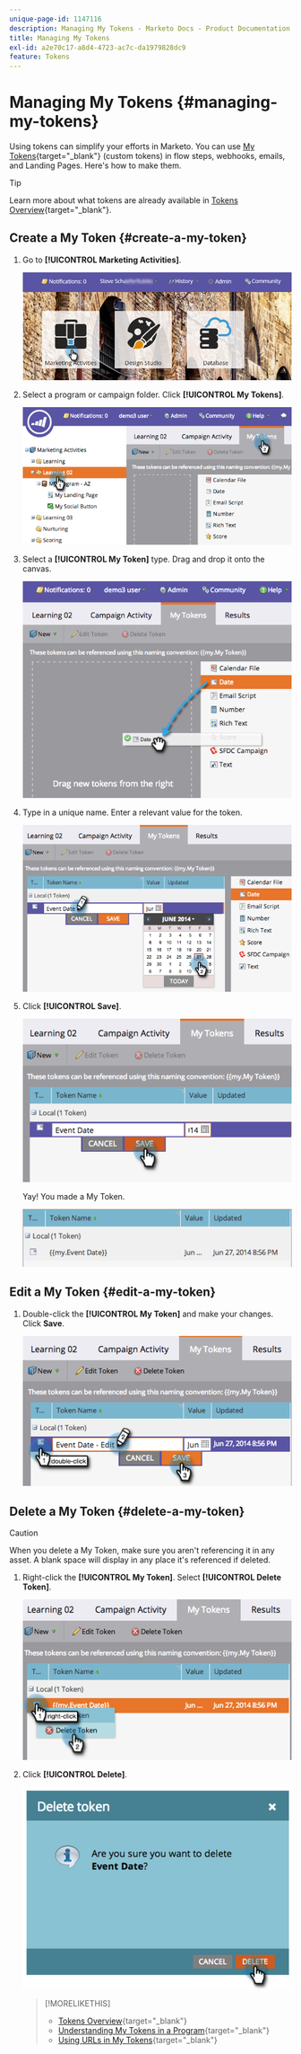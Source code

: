 ```yaml
---
unique-page-id: 1147116
description: Managing My Tokens - Marketo Docs - Product Documentation
title: Managing My Tokens
exl-id: a2e70c17-a8d4-4723-ac7c-da1979828dc9
feature: Tokens
---
```

# Managing My Tokens {#managing-my-tokens}

Using tokens can simplify your efforts in Marketo. You can use [My Tokens](/help/marketo/product-docs/core-marketo-concepts/programs/tokens/understanding-my-tokens-in-a-program.md){target="_blank"} (custom tokens) in flow steps, webhooks, emails, and Landing Pages. Here's how to make them.

>[!TIP]
>
>Learn more about what tokens are already available in [Tokens Overview](/help/marketo/product-docs/demand-generation/landing-pages/personalizing-landing-pages/tokens-overview.md){target="_blank"}.

## Create a My Token {#create-a-my-token}

1. Go to **[!UICONTROL Marketing Activities]**.

   ![](assets/login-marketing-activities.png)

1. Select a program or campaign folder. Click **[!UICONTROL My Tokens]**.

   ![](assets/image2014-9-18-12-3a4-3a27.png)

1. Select a **[!UICONTROL My Token]** type. Drag and drop it onto the canvas.

   ![](assets/image2014-9-18-12-3a4-3a39.png)

1. Type in a unique name. Enter a relevant value for the token.

   ![](assets/image2014-9-18-12-3a4-3a53.png)

1. Click **[!UICONTROL Save]**.

   ![](assets/image2014-9-18-12-3a5-3a5.png)

   Yay! You made a My Token.

   ![](assets/image2014-9-18-12-3a5-3a15.png)

## Edit a My Token {#edit-a-my-token}

1. Double-click the **[!UICONTROL My Token]** and make your changes. Click **Save**.

   ![](assets/image2014-9-18-12-3a5-3a45.png)

## Delete a My Token {#delete-a-my-token}

>[!CAUTION]
>
>When you delete a My Token, make sure you aren't referencing it in any asset. A blank space will display in any place it's referenced if deleted.

1. Right-click the **[!UICONTROL My Token]**. Select **[!UICONTROL Delete Token]**.

   ![](assets/image2014-9-18-12-3a7-3a24.png)

1. Click **[!UICONTROL Delete]**.

   ![](assets/image2014-9-18-12-3a7-3a31.png)

   >[!MORELIKETHIS]
   >
   >* [Tokens Overview](/help/marketo/product-docs/demand-generation/landing-pages/personalizing-landing-pages/tokens-overview.md){target="_blank"}
   >* [Understanding My Tokens in a Program](/help/marketo/product-docs/core-marketo-concepts/programs/tokens/understanding-my-tokens-in-a-program.md){target="_blank"}
   >* [Using URLs in My Tokens](/help/marketo/product-docs/email-marketing/general/using-tokens/using-urls-in-my-tokens.md){target="_blank"}
